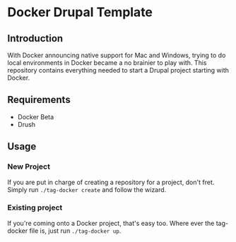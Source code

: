 Docker Drupal Template
======================

Introduction
------------

With Docker announcing native support for Mac and Windows, trying to do local
environments in Docker became a no brainier to play with. This repository
contains everything needed to start a Drupal project starting with Docker.

Requirements
------------

- Docker Beta
- Drush

Usage
-----

### New Project

If you are put in charge of creating a repository for a project, don't fret.
Simply run `./tag-docker create` and follow the wizard.

### Existing project

If you're coming onto a Docker project, that's easy too. Where ever the tag-docker file is, just run `./tag-docker up`.

